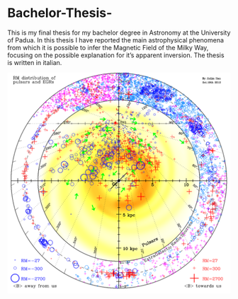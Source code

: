 # Bachelor-Thesis-
This is my final thesis for my bachelor degree in Astronomy at the University of Padua. In this thesis I have reported the main astrophysical phenomena from which it is possible to infer the Magnetic Field of the Milky Way, focusing on the possible explanation for it’s apparent inversion. The thesis is written in italian. 

<img src="./Han2012.png" alt="Milky Way Galactic Magnetic Filed Infered from the RM distribution of nearby Pulsar" title="Milky Way Galactic Magnetic Filed Infered from the RM distribution of nearby Pulsar">


